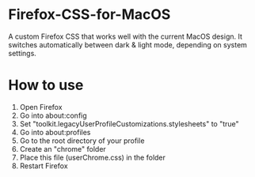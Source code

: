 # Firefox-CSS-for-MacOS
A custom Firefox CSS that works well with the current MacOS design. 
It switches automatically between dark & light mode, depending on system settings.

# How to use
    
1. Open Firefox
2. Go into about:config
3. Set "toolkit.legacyUserProfileCustomizations.stylesheets" to "true"
4. Go into about:profiles
5. Go to the root directory of your profile
6. Create an "chrome" folder
7. Place this file (userChrome.css) in the folder
8. Restart Firefox
     

